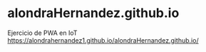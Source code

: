 # alondraHernandez.github.io
Ejercicio de PWA en IoT
https://alondrahernandez1.github.io/alondraHernandez.github.io/
